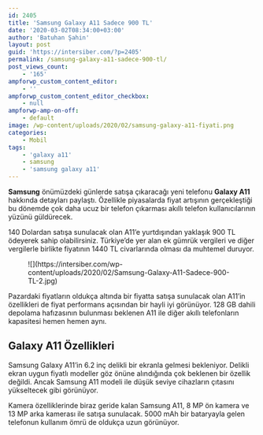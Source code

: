 ```yaml
---
id: 2405
title: 'Samsung Galaxy A11 Sadece 900 TL'
date: '2020-03-02T08:34:00+03:00'
author: 'Batuhan Şahin'
layout: post
guid: 'https://intersiber.com/?p=2405'
permalink: /samsung-galaxy-a11-sadece-900-tl/
post_views_count:
    - '165'
ampforwp_custom_content_editor:
    - ''
ampforwp_custom_content_editor_checkbox:
    - null
ampforwp-amp-on-off:
    - default
image: /wp-content/uploads/2020/02/samsung-galaxy-a11-fiyati.png
categories:
    - Mobil
tags:
    - 'galaxy a11'
    - samsung
    - 'samsung galaxy a11'
---
```


**Samsung** önümüzdeki günlerde satışa çıkaracağı yeni telefonu **Galaxy A11** hakkında detayları paylaştı. Özellikle piyasalarda fiyat artışının gerçekleştiği bu dönemde çok daha ucuz bir telefon çıkarması akıllı telefon kullanıcılarının yüzünü güldürecek.

140 Dolardan satışa sunulacak olan A11’e yurtdışından yaklaşık 900 TL ödeyerek sahip olabilirsiniz. Türkiye’de yer alan ek gümrük vergileri ve diğer vergilerle birlikte fiyatının 1440 TL civarlarında olması da muhtemel duruyor.

<figure class="wp-block-image size-large">![](https://intersiber.com/wp-content/uploads/2020/02/Samsung-Galaxy-A11-Sadece-900-TL-2.jpg)</figure>Pazardaki fiyatların oldukça altında bir fiyatta satışa sunulacak olan A11’in özellikleri de fiyat performans açısından bir hayli iyi görünüyor. 128 GB dahili depolama hafızasının bulunması beklenen A11 ile diğer akıllı telefonların kapasitesi hemen hemen aynı.

## **Galaxy A11 Özellikleri**

Samsung Galaxy A11’in 6.2 inç delikli bir ekranla gelmesi bekleniyor. Delikli ekran uygun fiyatlı modeller göz önüne alındığında çok beklenen bir özellik değildi. Ancak Samsung A11 modeli ile düşük seviye cihazların çıtasını yükseltecek gibi görünüyor.

Kamera özelliklerinde biraz geride kalan Samsung A11, 8 MP ön kamera ve 13 MP arka kamerası ile satışa sunulacak. 5000 mAh bir bataryayla gelen telefonun kullanım ömrü de oldukça uzun görünüyor.